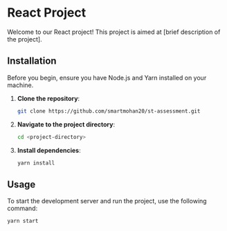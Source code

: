 # React Project

Welcome to our React project! This project is aimed at [brief description of the project].

## Installation

Before you begin, ensure you have Node.js and Yarn installed on your machine.

1. **Clone the repository**:

    ```bash
    git clone https://github.com/smartmohan20/st-assessment.git
    ```

2. **Navigate to the project directory**:

    ```bash
    cd <project-directory>
    ```

3. **Install dependencies**:

    ```bash
    yarn install
    ```

## Usage

To start the development server and run the project, use the following command:

```bash
yarn start
